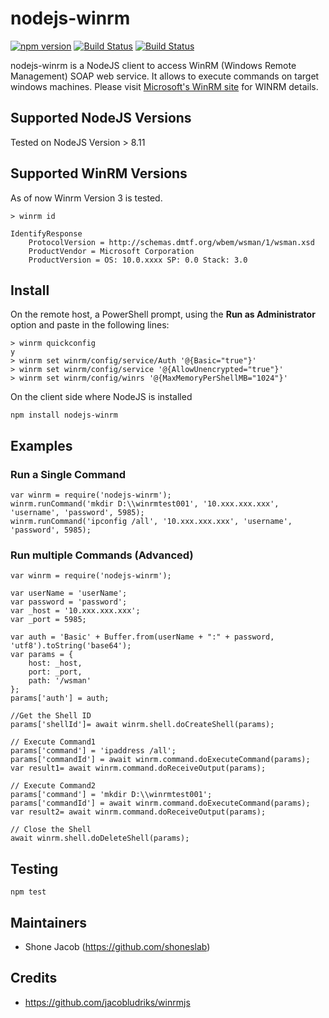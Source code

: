 # nodejs-winrm

[![npm version](https://badge.fury.io/js/nodejs-winrm.svg)](https://badge.fury.io/js/nodejs-winrm)
[![Build Status](https://travis-ci.org/shoneslab/nodejs-winrm.svg?branch=master)](https://travis-ci.org/shoneslab/nodejs-winrm)
[![Build Status](https://dev.azure.com/SHONEJACOB/SHONEJACOB/_apis/build/status/shoneslab.nodejs-winrm?branchName=master)](https://dev.azure.com/SHONEJACOB/SHONEJACOB/_build/latest?definitionId=1?branchName=master)

nodejs-winrm is a NodeJS client to access WinRM (Windows Remote Management) SOAP web service. It allows to execute commands on target windows machines.
Please visit [Microsoft's WinRM site](http://msdn.microsoft.com/en-us/library/aa384426.aspx) for WINRM details.

## Supported NodeJS Versions

Tested on NodeJS Version > 8.11

## Supported WinRM Versions

As of now Winrm Version 3 is tested.

```
> winrm id

IdentifyResponse
    ProtocolVersion = http://schemas.dmtf.org/wbem/wsman/1/wsman.xsd
    ProductVendor = Microsoft Corporation
    ProductVersion = OS: 10.0.xxxx SP: 0.0 Stack: 3.0
```

## Install

On the remote host, a PowerShell prompt, using the __Run as Administrator__ option and paste in the following lines:

```
> winrm quickconfig
y
> winrm set winrm/config/service/Auth '@{Basic="true"}'
> winrm set winrm/config/service '@{AllowUnencrypted="true"}'
> winrm set winrm/config/winrs '@{MaxMemoryPerShellMB="1024"}'
```
On the client side where NodeJS is installed

`npm install nodejs-winrm`

## Examples

### Run a Single Command 
```
var winrm = require('nodejs-winrm');
winrm.runCommand('mkdir D:\\winrmtest001', '10.xxx.xxx.xxx', 'username', 'password', 5985);
winrm.runCommand('ipconfig /all', '10.xxx.xxx.xxx', 'username', 'password', 5985);
```
### Run multiple Commands (Advanced)
```
var winrm = require('nodejs-winrm');

var userName = 'userName';
var password = 'password';
var _host = '10.xxx.xxx.xxx';
var _port = 5985;

var auth = 'Basic' + Buffer.from(userName + ":" + password, 'utf8').toString('base64');
var params = {
    host: _host,
    port: _port,
    path: '/wsman'
};
params['auth'] = auth;

//Get the Shell ID
params['shellId']= await winrm.shell.doCreateShell(params);

// Execute Command1
params['command'] = 'ipaddress /all';
params['commandId'] = await winrm.command.doExecuteCommand(params);
var result1= await winrm.command.doReceiveOutput(params);

// Execute Command2
params['command'] = 'mkdir D:\\winrmtest001';
params['commandId'] = await winrm.command.doExecuteCommand(params);
var result2= await winrm.command.doReceiveOutput(params);

// Close the Shell
await winrm.shell.doDeleteShell(params);

```


## Testing

`npm test`

## Maintainers
* Shone Jacob (https://github.com/shoneslab)

## Credits
* https://github.com/jacobludriks/winrmjs
